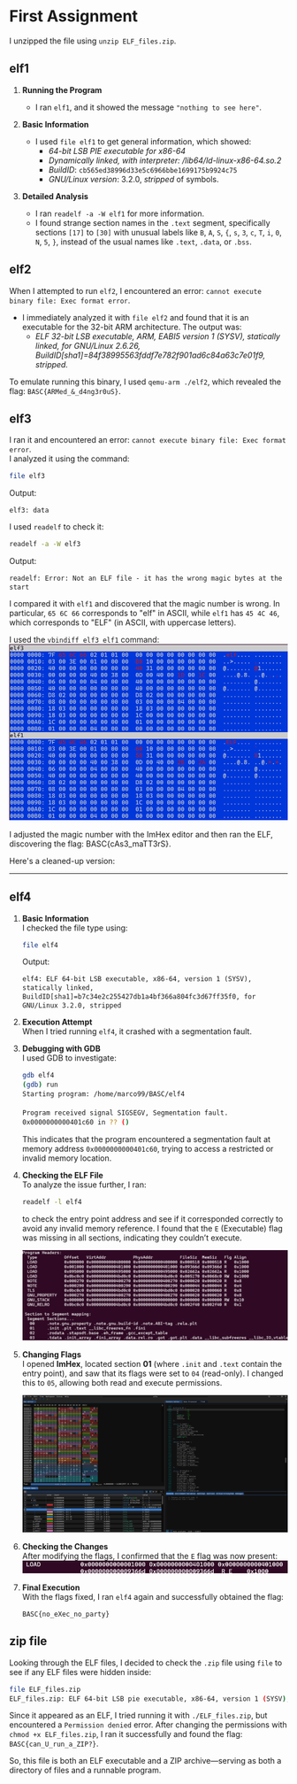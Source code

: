 

# First Assignment

I unzipped the file using `unzip ELF_files.zip`.

## elf1

1. **Running the Program**  
   - I ran `elf1`, and it showed the message `"nothing to see here"`.

2. **Basic Information**  
   - I used `file elf1` to get general information, which showed:
     - *64-bit LSB PIE executable for x86-64*
     - *Dynamically linked, with interpreter: /lib64/ld-linux-x86-64.so.2*
     - *BuildID*: `cb565ed38996d33e5c6966bbe1699175b9924c75`
     - *GNU/Linux version*: 3.2.0, *stripped* of symbols.

3. **Detailed Analysis**  
   - I ran `readelf -a -W elf1` for more information.
   - I found strange section names in the `.text` segment, specifically sections `[17]` to `[30]` with unusual labels like `B`, `A`, `S`, `{`, `s`, `3`, `c`, `T`, `i`, `0`, `N`, `5`, `}`, instead of the usual names like `.text`, `.data`, or `.bss`.

## elf2

When I attempted to run `elf2`, I encountered an error: `cannot execute binary file: Exec format error`. 
- I immediately analyzed it with `file elf2` and found that it is an executable for the 32-bit ARM architecture. The output was:
  - *ELF 32-bit LSB executable, ARM, EABI5 version 1 (SYSV), statically linked, for GNU/Linux 2.6.26, BuildID[sha1]=84f38995563fddf7e782f901ad6c84a63c7e01f9, stripped.*

To emulate running this binary, I used `qemu-arm ./elf2`, which revealed the flag: `BASC{ARMed_&_d4ng3r0uS}`.


## elf3

I ran it and encountered an error: `cannot execute binary file: Exec format error`.  
I analyzed it using the command:
```bash
file elf3
```
Output:
```
elf3: data
```

I used `readelf` to check it:
```bash
readelf -a -W elf3
```
Output:
```
readelf: Error: Not an ELF file - it has the wrong magic bytes at the start
```

I compared it with `elf1` and discovered that the magic number is wrong. In particular, `65 6C 66` corresponds to "elf" in ASCII, while `elf1` has `45 4C 46`, which corresponds to "ELF" (in ASCII, with uppercase letters).

I used the `vbindiff elf3 elf1` command:
![VBinDiff output](elf3.png)

I adjusted the magic number with the ImHex editor and then ran the ELF, discovering the flag: BASC{cAs3_maTT3rS}.


Here's a cleaned-up version:

---

## elf4

1. **Basic Information**  
   I checked the file type using:
   ```bash
   file elf4
   ```
   Output:
   ```
   elf4: ELF 64-bit LSB executable, x86-64, version 1 (SYSV), statically linked, BuildID[sha1]=b7c34e2c255427db1a4bf366a804fc3d67ff35f0, for GNU/Linux 3.2.0, stripped
   ```

2. **Execution Attempt**  
   When I tried running `elf4`, it crashed with a segmentation fault.

3. **Debugging with GDB**  
   I used GDB to investigate:
   ```bash
   gdb elf4
   (gdb) run
   Starting program: /home/marco99/BASC/elf4

   Program received signal SIGSEGV, Segmentation fault.
   0x0000000000401c60 in ?? ()
   ```
   This indicates that the program encountered a segmentation fault at memory address `0x0000000000401c60`, trying to access a restricted or invalid memory location.

4. **Checking the ELF File**  
   To analyze the issue further, I ran:
   ```bash
   readelf -l elf4
   ```
   to check the entry point address and see if it corresponded correctly to avoid any invalid memory reference. I found that the `E` (Executable) flag was missing in all sections, indicating they couldn’t execute.

   ![elf4](elf4_headers.png)

5. **Changing Flags**  
   I opened **ImHex**, located section **01** (where `.init` and `.text` contain the entry point), and saw that its flags were set to `04` (read-only). I changed this to `05`, allowing both read and execute permissions.

   ![imHex](elf4.png)

6. **Checking the Changes**  
   After modifying the flags, I confirmed that the `E` flag was now present:
   ![elf4 after](elf4_after.png)

7. **Final Execution**  
   With the flags fixed, I ran `elf4` again and successfully obtained the flag:
   ```
   BASC{no_eXec_no_party}
   ```

## zip file
   Looking through the ELF files, I decided to check the `.zip` file using `file` to see if any ELF files were hidden inside:
   ```bash
   file ELF_files.zip
   ELF_files.zip: ELF 64-bit LSB pie executable, x86-64, version 1 (SYSV), dynamically linked, interpreter /lib64/ld-linux-x86-64.so.2, BuildID[sha1]=69e1fd0c892100efe04b1cdb0628433d7bd26038, for GNU/Linux 3.2.0, stripped
   ```

   Since it appeared as an ELF, I tried running it with `./ELF_files.zip`, but encountered a `Permission denied` error. After changing the permissions with `chmod +x ELF_files.zip`, I ran it successfully and found the flag: `BASC{can_U_run_a_ZIP?}`.

   So, this file is both an ELF executable and a ZIP archive—serving as both a directory of files and a runnable program.
